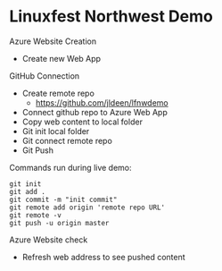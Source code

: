 # Linuxfest Northwest Demo

Azure Website Creation
- Create new Web App

GitHub Connection
- Create remote repo 
  - https://github.com/jldeen/lfnwdemo
- Connect github repo to Azure Web App 
- Copy web content to local folder
- Git init local folder
- Git connect remote repo
- Git Push


Commands run during live demo:

```
git init
git add .
git commit -m "init commit"
git remote add origin 'remote repo URL'
git remote -v
git push -u origin master
``` 

Azure Website check
- Refresh web address to see pushed content